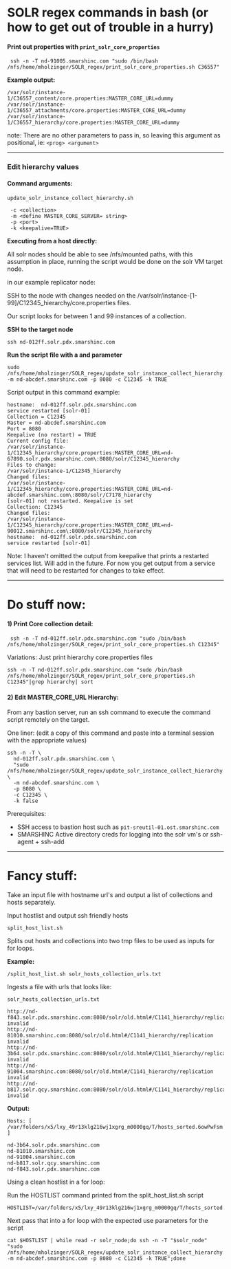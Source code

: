 # SOLR regex commands in bash (or how to get out of trouble in a hurry)

#### Print out properties with `print_solr_core_properties`

```
 ssh -n -T nd-91005.smarshinc.com "sudo /bin/bash /nfs/home/mholzinger/SOLR_regex/print_solr_core_properties.sh C36557"
```

**Example output:**

```
/var/solr/instance-1/C36557_content/core.properties:MASTER_CORE_URL=dummy
/var/solr/instance-1/C36557_attachments/core.properties:MASTER_CORE_URL=dummy
/var/solr/instance-1/C36557_hierarchy/core.properties:MASTER_CORE_URL=dummy
```

note: There are no other parameters to pass in, so leaving this argument as positional, ie: `<prog> <argument>`

---

### Edit hierarchy values

#### Command arguments:

`update_solr_instance_collect_hierarchy.sh`

```
 -c <collection>
 -m <define MASTER_CORE_SERVER= string>
 -p <port>
 -k <keepalive=TRUE>
```

**Executing from a host directly:**

All solr nodes should be able to see /nfs/mounted paths, with this assumption in place, running the script would be done on the solr VM target node.

in our example replicator node:

SSH to the node with changes needed on the /var/solr/instance-[1-99]/C12345_hierarchy/core.properties files.

Our script looks for between 1 and 99 instances of a collection.

**SSH to the target node**

```
ssh nd-012ff.solr.pdx.smarshinc.com
```

**Run the script file with a <master> <port> <collection> and <keepalive> parameter**

```
sudo /nfs/home/mholzinger/SOLR_regex/update_solr_instance_collect_hierarchy.sh -m nd-abcdef.smarshinc.com -p 8080 -c C12345 -k TRUE
```

Script output in this command example:

```
hostname:  nd-012ff.solr.pdx.smarshinc.com
service restarted [solr-01]
Collection = C12345
Master = nd-abcdef.smarshinc.com
Port = 8080
Keepalive (no restart) = TRUE
Current config file:
/var/solr/instance-1/C12345_hierarchy/core.properties:MASTER_CORE_URL=nd-67890.solr.pdx.smarshinc.com\:8080/solr/C12345_hierarchy
Files to change:
/var/solr/instance-1/C12345_hierarchy
Changed files:
/var/solr/instance-1/C12345_hierarchy/core.properties:MASTER_CORE_URL=nd-abcdef.smarshinc.com\:8080/solr/C7178_hierarchy
[solr-01] not restarted. Keepalive is set
Collection: C12345
Changed files:
/var/solr/instance-1/C12345_hierarchy/core.properties:MASTER_CORE_URL=nd-90012.smarshinc.com\:8080/solr/C12345_hierarchy
hostname:  nd-012ff.solr.pdx.smarshinc.com
service restarted [solr-01]
```
Note: I haven't omitted the output from keepalive that prints a restarted services list. Will add in the future. For now you get output from a service that will need to be restarted for changes to take effect.

---

# Do stuff now:

#### 1) Print Core collection detail:

```
 ssh -n -T nd-012ff.solr.pdx.smarshinc.com "sudo /bin/bash /nfs/home/mholzinger/SOLR_regex/print_solr_core_properties.sh C12345"
```

Variations: Just print hierarchy core.properties files

```
ssh -n -T nd-012ff.solr.pdx.smarshinc.com "sudo /bin/bash /nfs/home/mholzinger/SOLR_regex/print_solr_core_properties.sh C12345"|grep hierarchy| sort
```

#### 2) Edit MASTER_CORE_URL Hierarchy:

From any bastion server, run an ssh command to execute the command script remotely on the target.

One liner: (edit a copy of this command and paste into a terminal session with the appropriate values)

```
ssh -n -T \
  nd-012ff.solr.pdx.smarshinc.com \
  "sudo /nfs/home/mholzinger/SOLR_regex/update_solr_instance_collect_hierarchy.sh \
  -m nd-abcdef.smarshinc.com \
  -p 8080 \
  -c C12345 \
  -k false
```

Prerequisites:
- SSH access to bastion host such as `pit-sreutil-01.ost.smarshinc.com`
- SMARSHINC Active directory creds for logging into the solr vm's or ssh-agent + ssh-add

---

# Fancy stuff:

Take an input file with hostname url's and output a list of collections and hosts separately.

Input hostlist and output ssh friendly hosts

`split_host_list.sh`

Splits out hosts and collections into two tmp files to be used as inputs for for loops.

**Example:**

```
/split_host_list.sh solr_hosts_collection_urls.txt
```

Ingests a file with urls that looks like:

`solr_hosts_collection_urls.txt`

```
http://nd-f843.solr.pdx.smarshinc.com:8080/solr/old.html#/C1141_hierarchy/replication	invalid
http://nd-81010.smarshinc.com:8080/solr/old.html#/C1141_hierarchy/replication			invalid
http://nd-3b64.solr.pdx.smarshinc.com:8080/solr/old.html#/C1141_hierarchy/replication	invalid
http://nd-91004.smarshinc.com:8080/solr/old.html#/C1141_hierarchy/replication			invalid
http://nd-b817.solr.qcy.smarshinc.com:8080/solr/old.html#/C1141_hierarchy/replication	invalid
```

**Output:**

```
Hosts: [ /var/folders/x5/lxy_49r13klg216wj1xgrg_m0000gq/T/hosts_sorted.6owPwFsm ]

nd-3b64.solr.pdx.smarshinc.com
nd-81010.smarshinc.com
nd-91004.smarshinc.com
nd-b817.solr.qcy.smarshinc.com
nd-f843.solr.pdx.smarshinc.com
```

Using a clean hostlist in a for loop:

Run the HOSTLIST command printed from the split_host_list.sh script

```
HOSTLIST=/var/folders/x5/lxy_49r13klg216wj1xgrg_m0000gq/T/hosts_sorted.6owPwFsm
```

Next pass that into a for loop with the expected use parameters for the script

```
cat $HOSTLIST | while read -r solr_node;do ssh -n -T "$solr_node" "sudo  /nfs/home/mholzinger/SOLR_regex/update_solr_instance_collect_hierarchy.sh -m nd-abcdef.smarshinc.com -p 8080 -c C12345 -k TRUE";done
```
